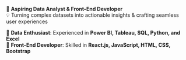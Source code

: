 
🚀 **Aspiring Data Analyst & Front-End Developer**  
💡 Turning complex datasets into actionable insights & crafting seamless user experiences  

🔹 **Data Enthusiast**: Experienced in **Power BI, Tableau, SQL, Python, and Excel**  
🔹 **Front-End Developer**: Skilled in **React.js, JavaScript, HTML, CSS, Bootstrap**  

